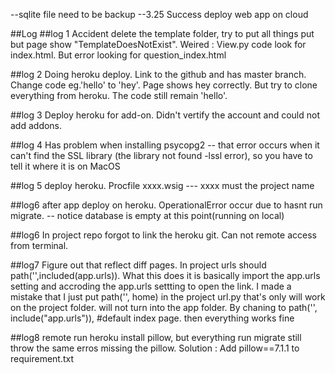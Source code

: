 --sqlite file need to be backup
--3.25 Success deploy web app on cloud 



##Log
##log 1
Accident delete the template folder, try to put all things put but page show "TemplateDoesNotExist". Weired : View.py code look for index.html. But error looking for question_index.html

##log 2
Doing heroku deploy. Link to the github and has master branch. Change code eg.'hello' to 'hey'. Page shows hey correctly. But try to clone everything from heroku. The code still remain 'hello'.

##log 3
Deploy heroku for add-on. Didn't vertify the account and could not add addons.

##log 4 
Has problem when installing psycopg2 -- that error occurs when it can't find the SSL library (the library not found -lssl error), so you have to tell it where it is on MacOS

##log 5
deploy heroku. Procfile xxxx.wsig  --- xxxx must the project name

##log6 
after app deploy on heroku. OperationalError occur due to hasnt run migrate. -- notice database is empty at this point(running on local)

##log6
In project repo forgot to link the heroku git. Can not remote access from terminal.

##log7
Figure out that reflect diff pages. In project urls should path('',included(app.urls)). What this does it is basically import the app.urls setting and accroding the app.urls settting to open the link. I made a mistake that I just put   path('', home) in the project url.py that's only will work on the project folder. will not turn into the app folder. By chaning to path('', include("app.urls")), #default index page. then everything works fine

##log8
remote run heroku install pillow, but everything run migrate still throw the same erros missing the pillow. 
Solution : Add pillow==7.1.1 to requirement.txt
